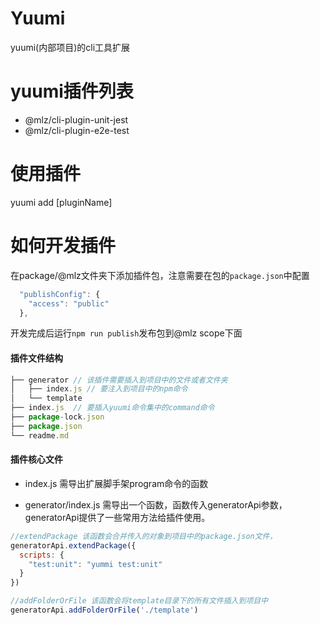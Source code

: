 # Yuumi
yuumi(内部项目)的cli工具扩展

# yuumi插件列表
- @mlz/cli-plugin-unit-jest
- @mlz/cli-plugin-e2e-test

# 使用插件
yuumi add [pluginName]


# 如何开发插件
在package/@mlz文件夹下添加插件包，注意需要在包的`package.json`中配置
```js
  "publishConfig": {
    "access": "public"
  },
```
开发完成后运行`npm run publish`发布包到@mlz scope下面

#### 插件文件结构
```js
├── generator // 该插件需要插入到项目中的文件或者文件夹
│   ├── index.js // 要注入到项目中的npm命令
│   └── template
├── index.js  // 要插入yuumi命令集中的command命令
├── package-lock.json
├── package.json
└── readme.md
```

#### 插件核心文件
- index.js
需导出扩展脚手架program命令的函数

- generator/index.js
需导出一个函数，函数传入generatorApi参数，generatorApi提供了一些常用方法给插件使用。
```js
//extendPackage 该函数会合并传入的对象到项目中的package.json文件，
generatorApi.extendPackage({
  scripts: {
    "test:unit": "yummi test:unit"
  }
})

//addFolderOrFile 该函数会将template目录下的所有文件插入到项目中
generatorApi.addFolderOrFile('./template') 
```


